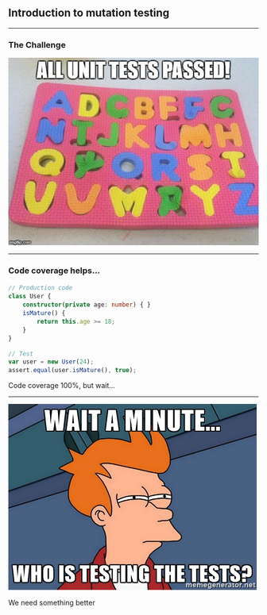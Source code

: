 ## Introduction to mutation testing

---

### The Challenge

![](/img/unit-tests-pass.jpg)

---

### Code coverage helps...

```ts
// Production code
class User {
    constructor(private age: number) { }
    isMature() {
        return this.age >= 18;
    }
}
```

```ts
// Test
var user = new User(24);
assert.equal(user.isMature(), true);
```

Code coverage 100%, but wait...

<!-- .element class="fragment" -->

---

![](/img/test-the-tests.jpg)

We need something better

<!-- .element class="fragment" -->